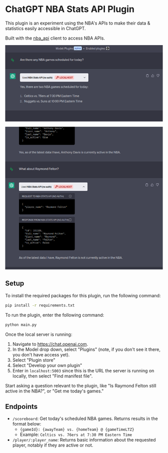 # ChatGPT NBA Stats API Plugin

This plugin is an experiment using the NBA's APIs to make their data & statistics easily accessible in ChatGPT.

Built with the [nba_api](https://github.com/swar/nba_api) client to access NBA APIs.  

![Scoreboard Screenshot](/examples/screenshots/scoreboard.png)

![Player Screenshot](/examples/screenshots/player.png)

## Setup

To install the required packages for this plugin, run the following command:

```bash
pip install -r requirements.txt
```

To run the plugin, enter the following command:

```bash
python main.py
```

Once the local server is running:

1. Navigate to https://chat.openai.com. 
2. In the Model drop down, select "Plugins" (note, if you don't see it there, you don't have access yet).
3. Select "Plugin store"
4. Select "Develop your own plugin"
5. Enter in `localhost:5003` since this is the URL the server is running on locally, then select "Find manifest file".

Start asking a question relevant to the plugin, like "Is Raymond Felton still active in the NBA?", or "Get me today's games."

## Endpoints
- `/scoreboard`: Get today's scheduled NBA games.  Returns results in the format below: 
  - `{gameId}: {awayTeam} vs. {homeTeam} @ {gameTimeLTZ}`
  - Example: `Celtics vs. 76ers at 7:30 PM Eastern Time`
- `/player/:player_name`: Returns basic information about the requested player, notably if they are active or not.
